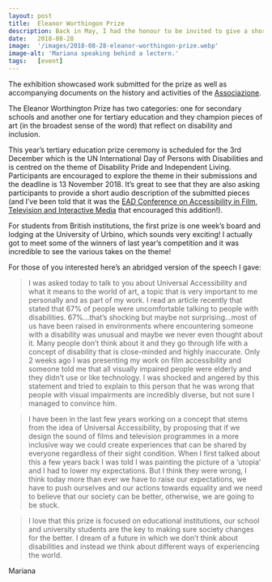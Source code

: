 ```yaml
---
layout: post
title:  Eleanor Worthingon Prize
description: Back in May, I had the honour to be invited to give a short introductory speech as part of the Associazione Premio Eleanor Worthington International Exhibition on Art and Disability that took place at York St. John University in York (UK).
date:   2018-08-28
image:  '/images/2018-08-28-eleanor-worthingon-prize.webp'
image-alt: 'Mariana speaking behind a lectern.'
tags:   [event]
---
```


The exhibition showcased work submitted for the prize as well as accompanying documents on the history and activities of the [Associazione](https://www.premioeleanor.it/).

The Eleanor Worthington Prize has two categories: one for secondary schools and another one for tertiary education and they champion pieces of art (in the broadest sense of the word) that reflect on disability and inclusion.

This year’s tertiary education prize ceremony is scheduled for the 3rd December which is the UN International Day of Persons with Disabilities and is centred on the theme of Disability Pride and Independent Living.  Participants are encouraged to explore the theme in their submissions and the deadline is 13 November 2018.  It’s great to see that they are also asking participants to provide a short audio description of the submitted pieces (and I’ve been told that it was the [EAD Conference on Accessibility in Film, Television and Interactive Media](conference-on-accessibility-in-film-television-and-interactive-media) that encouraged this addition!).

For students from British institutions, the first prize is one week’s board and lodging at the University of Urbino, which sounds very exciting! I actually got to meet some of the winners of last year’s competition and it was incredible to see the various takes on the theme!

For those of you interested here’s an abridged version of the speech I gave:

> I was asked today to talk to you about Universal Accessibility and what it means to the world of art, a topic that is very important to me personally and as part of my work. I read an article recently that stated that 67% of people were uncomfortable talking to people with disabilities. 67%…that’s shocking but maybe not surprising…most of us have been raised in environments where encountering someone with a disability was unusual and maybe we never even thought about it.  Many people don’t think about it and they go through life with a concept of disability that is close-minded and highly inaccurate. Only 2 weeks ago I was presenting my work on film accessibility and someone told me that all visually impaired people were elderly and they didn’t use or like technology. I was shocked and angered by this statement and tried to explain to this person that he was wrong that people with visual impairments are incredibly diverse, but not sure I managed to convince him.

> I have been in the last few years working on a concept that stems from the idea of Universal Accessibility, by proposing that if we design the sound of films and television programmes in a more inclusive way we could create experiences that can be shared by everyone regardless of their sight condition. When I first talked about this a few years back I was told I was painting the picture of a ‘utopia’ and I had to lower my expectations. But I think they were wrong, I think today more than ever we have to raise our expectations, we have to push ourselves and our actions towards equality and we need to believe that our society can be better, otherwise, we are going to be stuck.

> I love that this prize is focused on educational institutions, our school and university students are the key to making sure society changes for the better. I dream of a future in which we don’t think about disabilities and instead we think about different ways of experiencing the world.

Mariana
